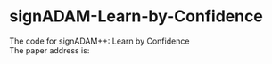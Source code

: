 # signADAM-Learn-by-Confidence
The code for signADAM++: Learn by Confidence<br>
The paper address is: 
